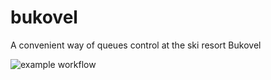 # bukovel
A convenient way of queues control at the ski resort Bukovel

![example workflow](https://github.com/lataniuk/bukovel/actions/workflows/main.yml/badge.svg)
